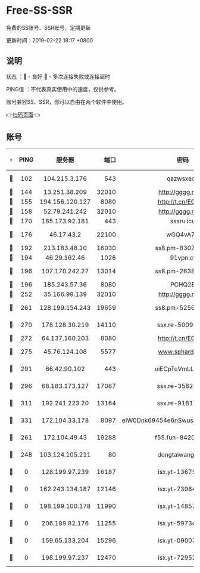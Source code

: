 # Free-SS-SSR

免费的SS账号、SSR账号，定期更新

更新时间：2019-02-22 18:17 +0800

## 说明

状态     ：🙂 - 良好 🙁 - 多次连接失败或连接超时

PING值   ：不代表真实使用中的速度，仅供参考。

账号兼容SS、SSR，你可以自由在两个软件中使用。

👉[扫码页面](https://liesauer.github.io/free-ss-ssr.github.io/)👈

## 账号

|-|PING|服务器|端口|密码|加密方式|区域|
|:----:|:----:|:-----:|-----:|:----:|:----:|:----:|
|🙂|102|104.215.3.176|543|qazwsxedc|aes-256-gcm|JP|
|🙂|144|13.251.38.209|32010|http://gggg.rocks|chacha20|SG|
|🙂|155|194.156.120.127|8080|http://t.cn/EGJIyrl|rc4-md5|RU|
|🙂|158|52.79.241.242|32010|http://gggg.rocks|chacha20|KR|
|🙂|170|185.173.92.181|443|sssru.icu|rc4-md5|RU|
|🙂|176|46.17.43.2|22100|wGQ4vA7D|aes-256-gcm|RU|
|🙂|192|213.183.48.10|16030|ss8.pm-83073049|rc4-md5|RU|
|🙂|194|46.29.162.46|1026|91vpn.cf|rc4-md5|RU|
|🙂|196|107.170.242.27|13014|ss8.pm-26383123|aes-256-cfb|US|
|🙂|196|185.243.57.36|8080|PCHQ2E|rc4-md5|US|
|🙂|252|35.166.99.139|32010|http://gggg.rocks|chacha20|US|
|🙂|261|128.199.154.243|19659|ss8.pm-52569883|aes-256-cfb|SG|
|🙂|270|178.128.30.219|14110|ssx.re-50095618|aes-256-cfb|SG|
|🙂|272|64.137.160.203|8080|http://t.cn/EGJIyrl|rc4-md5|CA|
|🙂|275|45.76.124.108|5577|www.sphard.com|aes-256-cfb|AU|
|🙂|291|66.42.90.102|443|oiECpTuVmLLxk4Ts|aes-256-cfb|US|
|🙂|296|68.183.173.127|17087|ssx.re-35825697|aes-256-cfb|US|
|🙂|311|192.241.223.20|13164|ssx.re-91817588|aes-256-cfb|US|
|🙂|331|172.104.33.178|8097|eIW0Dnk69454e6nSwuspv9DmS201tQ0D|aes-256-cfb|SG|
|🙂|261|172.104.49.43|19288|f55.fun-84203624|aes-256-cfb|SG|
|🙁|248|103.124.105.211|80|dongtaiwang.com|aes-256-cfb|US|
|🙁|0|128.199.97.239|16187|isx.yt-13675788|aes-256-cfb|SG|
|🙁|0|162.243.134.187|12146|isx.yt-73984712|aes-256-cfb|US|
|🙁|0|198.199.100.178|11990|isx.yt-14857132|aes-256-cfb|US|
|🙁|0|206.189.82.176|11255|isx.yt-59734405|aes-256-cfb|SG|
|🙁|0|159.65.133.204|15296|isx.yt-09007661|aes-256-cfb|SG|
|🙁|0|198.199.97.237|12470|isx.yt-72952184|aes-256-cfb|US|
